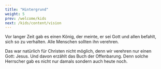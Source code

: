 ```yaml
---
title: "Hintergrund"
weight: 5
prev: /welcome/kids
next: /kids/content/vision
---
```


Vor langer Zeit gab es einen König, der meinte, er sei Gott und allen befahlt, sich so zu verhalten. Alle Menschen sollten ihn verehren.

Das war natürlich für Christen nicht möglich, denn wir verehren nur einen Gott: Jesus. Und davon erzählt das Buch der Offenbarung. Denn solche Herrscher gab es nicht nur damals sondern auch heute noch.